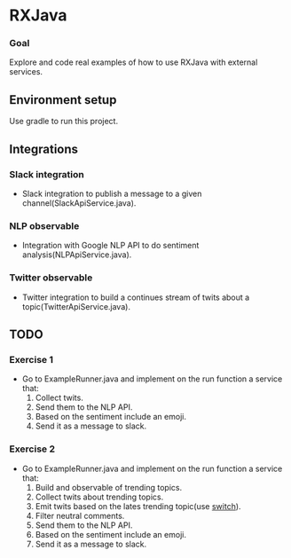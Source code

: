 # RXJava

### Goal

Explore and code real examples of how to use RXJava with external services.

## Environment setup

Use gradle to run this project.

## Integrations

### Slack integration

* Slack integration to publish a message to a given channel(SlackApiService.java).

### NLP observable

* Integration with Google NLP API to do sentiment analysis(NLPApiService.java).

### Twitter observable

* Twitter integration to build a continues stream of twits about a topic(TwitterApiService.java).

## TODO

### Exercise 1

* Go to ExampleRunner.java and implement on the run function a service that:
  1. Collect twits.
  2. Send them to the NLP API.
  3. Based on the sentiment include an emoji.
  4. Send it as a message to slack.

### Exercise 2

* Go to ExampleRunner.java and implement on the run function a service that:
  1. Build and observable of trending topics.
  2. Collect twits about trending topics.
  3. Emit twits based on the lates trending topic(use [switch](http://reactivex.io/documentation/operators/switch.html)).
  4. Filter neutral comments.
  5. Send them to the NLP API.
  6. Based on the sentiment include an emoji.
  4. Send it as a message to slack.
